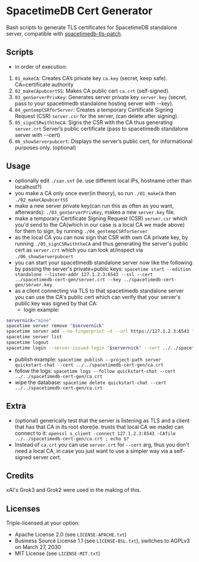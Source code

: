 # SpacetimeDB Cert Generator

Bash scripts to generate TLS certificates for SpacetimeDB standalone server, compatible with [spacetimedb-tls-patch](https://github.com/dare3path/spacetimedb-tls-patch).


## Scripts
- in order of execution:
1. `01_makeCA`: Creates CA’s private key `ca.key` (secret, keep safe). CA=certificate authority
2. `02_makeCApubcertSS`: Makes CA public cert `ca.crt` (self-signed).
3. `03_genServerPrivKey`: Generates server private key `server.key` (secret, pass to your spacetimedb standalone hosting server with --key).
4. `04_gentempCSRforServer`: Creates a temporary Certificate Signing Request (CSR) `server.csr` for the server, (can delete after signing).
5. `05_signCSRwiththeCA`: Signs the CSR with the CA thus generating `server.crt` Server’s public certificate (pass to spacetimedb standalone server with --cert)
6. `06_showServerpubcert`: Displays the server’s public cert, for informational purposes only. (optional)

## Usage
- optionally edit `./san.snf` (ie. use different local IPs, hostname other than localhost?)
- you make a CA only once ever(in theory), so run `./01_makeCA` then `./02_makeCApubcertSS`
- make a new server private key(can run this as often as you want, afterwards): `./03_genServerPrivKey`, makes a new `server.key` file.
- make a temporary Certificate Signing Request (CSR) `server.csr` which you'd send to the CA(which in our case is a local CA we made above) for them to sign, by running `./04_gentempCSRforServer`
- as the local CA you can now sign that CSR with own CA private key, by running `./05_signCSRwiththeCA` and thus generating the server's public cert as `server.crt` which you can look at/inspect via `./06_showServerpubcert`
- you can start your spacetimedb standalone server now like the following by passing the server's private+public keys: `spacetime start --edition standalone --listen-addr 127.1.2.3:6543 --ssl --cert ../spacetimedb-cert-gen/server.crt --key ../spacetimedb-cert-gen/server.key`
- as a client connecting via TLS to that spacetimedb standalone server you can use the CA's public cert which can verify that your server's public key was signed by that CA:
  - login example:
```bash
servernick="mine"
spacetime server remove "$servernick"
spacetime server add --no-fingerprint -d --url https://127.1.2.3:6543 "$servernick"
spacetime server list
spacetime logout
spacetime login --server-issued-login "$servernick" --cert ../../spacetimedb-cert-gen/ca.crt
```
  - publish example: `spacetime publish --project-path server quickstart-chat --cert ../../spacetimedb-cert-gen/ca.crt`
  - follow the logs: `spacetime logs --follow quickstart-chat --cert ../../spacetimedb-cert-gen/ca.crt`
  - wipe the database: `spacetime delete quickstart-chat --cert ../../spacetimedb-cert-gen/ca.crt`

## Extra
- (optional) generically test that the server is listening as TLS and a client that has that CA in its root store(ie. trusts that local CA we made) can connect to it: `openssl s_client -connect 127.1.2.3:6543 -CAfile ../../spacetimedb-cert-gen/ca.crt ; echo $?`
- Instead of `ca.crt` you can use `server.crt` for `--cert` arg, thus you don't need a local CA, in case you just want to use a simpler way via a self-signed server cert.

## Credits
xAI's Grok3 and Grok2 were used in the making of this.

## Licenses
Triple-licensed at your option:
- Apache License 2.0 (see `LICENSE-APACHE.txt`)
- Business Source License 1.1 (see `LICENSE-BSL.txt`), switches to AGPLv3 on March 27, 2030
- MIT License (see `LICENSE-MIT.txt`)
